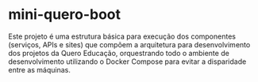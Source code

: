 # mini-quero-boot
Este projeto é uma estrutura básica para execução dos componentes (serviços, APIs e sites) que compõem a arquitetura para desenvolvimento dos projetos da Quero Educação, orquestrando todo o ambiente de desenvolvimento utilizando o Docker Compose para evitar a disparidade entre as máquinas.
